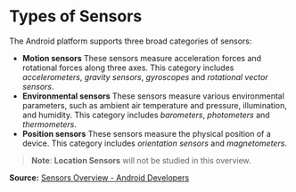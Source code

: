 # Types of Sensors

The Android platform supports three broad categories of sensors:

* **Motion sensors**
These sensors measure acceleration forces and rotational forces along three axes. This category includes *accelerometers*, *gravity sensors*, *gyroscopes* and *rotational vector sensors*.
* **Environmental sensors**
These sensors measure various environmental parameters, such as ambient air temperature and pressure, illumination, and humidity. This category includes *barometers*, *photometers* and *thermometers*.
* **Position sensors**
These sensors measure the physical position of a device. This category includes *orientation sensors* and *magnetometers*.

>**Note**: **Location Sensors** will not be studied in this overview.  

**Source:** [Sensors Overview - Android Developers](http://developer.android.com/guide/topics/sensors/sensors_overview.html)
